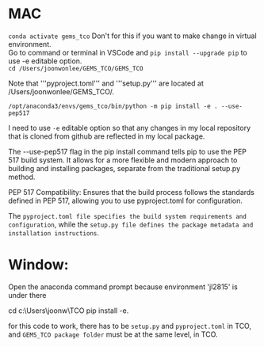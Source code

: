 # MAC

```conda activate gems_tco``` Don't for this if you want to make change in virtual environment.    
Go to command or terminal in VSCode and ```pip install --upgrade pip``` to use -e editable option.   
```cd /Users/joonwonlee/GEMS_TCO/GEMS_TCO```

Note that '''pyproject.toml''' and '''setup.py''' are located at /Users/joonwonlee/GEMS_TCO/.

``` /opt/anaconda3/envs/gems_tco/bin/python -m pip install -e . --use-pep517 ```

I need to use ```-e``` editable option so that any changes in my local repository that is cloned from github are reflected in my local package.

The --use-pep517 flag in the pip install command tells pip to use the PEP 517 build system. It allows for a more flexible and modern approach to building and installing packages, separate from the traditional setup.py method.

PEP 517 Compatibility: Ensures that the build process follows the standards defined in PEP 517, allowing you to use pyproject.toml for configuration.

The ```pyproject.toml file specifies the build system requirements and configuration```, while the ```setup.py file defines the package metadata and installation instructions```.

# Window:

Open the anaconda command prompt because environment 'jl2815' is under there

cd c:\\Users\\joonw\\TCO
pip install -e.      

for this code to work, there has to be ```setup.py``` and ```pyproject.toml``` in TCO, and ```GEMS_TCO package folder``` must be at the same level, in TCO.   
